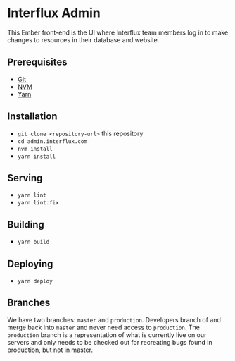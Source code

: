 # Interflux Admin

This Ember front-end is the UI where Interflux team members log in to make changes to resources in their database and website.

## Prerequisites

- [Git](https://git-scm.com/)
- [NVM](https://github.com/nvm-sh/nvm)
- [Yarn](https://yarnpkg.com/)

## Installation

- `git clone <repository-url>` this repository
- `cd admin.interflux.com`
- `nvm install`
- `yarn install`

## Serving

- `yarn lint`
- `yarn lint:fix`

## Building

- `yarn build`

## Deploying

- `yarn deploy`

## Branches

We have two branches: `master` and `production`. Developers branch of and merge back into `master` and never need access to `production`. The `production` branch is a representation of what is currently live on our servers and only needs to be checked out for recreating bugs found in production, but not in master.
